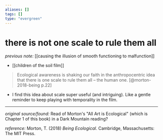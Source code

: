 ```yaml
---
aliases: []
tags: []
type: "evergreen"
---
```


# there is not one scale to rule them all

_previous note:_ [[causing the illusion of smooth functioning to malfunction]]

- [[children of the soil film]]

> Ecological awareness is shaking our faith in the anthropocentric idea that there is one scale to rule them all – the human one. [@morton-2018-being p.22]

- I find this idea about scale super useful (and intriguing). Like a gentle reminder to keep playing with temporality in the film.

---

_original source/found:_ Read of Morton's "All Art is Ecological" (which is Chapter 1 of this book) in a Dark Mountain reading?

_reference:_ Morton, T. (2018) _Being Ecological_. Cambridge, Massachusetts: The MIT Press.




